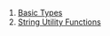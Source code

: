  1. [Basic Types](https://developer.gnome.org/glib/stable/glib-Basic-Types.html)
 2. [String Utility Functions](https://developer.gnome.org/glib/stable/glib-String-Utility-Functions.html)
